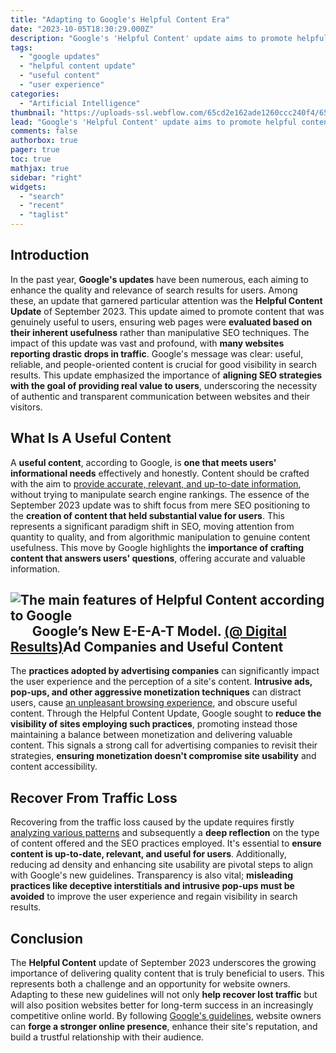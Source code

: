 ```yaml
---
title: "Adapting to Google's Helpful Content Era"
date: "2023-10-05T18:30:29.000Z"
description: "Google's 'Helpful Content' update aims to promote helpful content. Adapting can lead to better rankings and traffic."
tags:
  - "google updates"
  - "helpful content update"
  - "useful content"
  - "user experience"
categories:
  - "Artificial Intelligence"
thumbnail: "https://uploads-ssl.webflow.com/65cd2e162ade1260ccc240f4/65ec2174493307e88c5d3f75_shubham-dhage-50GSjnC7qXw-unsplash.jpg"
lead: "Google's 'Helpful Content' update aims to promote helpful content. Adapting can lead to better rankings and traffic."
comments: false
authorbox: true
pager: true
toc: true
mathjax: true
sidebar: "right"
widgets:
  - "search"
  - "recent"
  - "taglist"
---
```


Introduction
------------

In the past year, **Google's updates** have been numerous, each aiming to enhance the quality and relevance of search results for users. Among these, an update that garnered particular attention was the **Helpful Content Update** of September 2023. This update aimed to promote content that was genuinely useful to users, ensuring web pages were **evaluated based on their inherent usefulness** rather than manipulative SEO techniques. The impact of this update was vast and profound, with **many websites reporting drastic drops in traffic**. Google's message was clear: useful, reliable, and people-oriented content is crucial for good visibility in search results. This update emphasized the importance of **aligning SEO strategies with the goal of providing real value to users**, underscoring the necessity of authentic and transparent communication between websites and their visitors.

What Is A Useful Content
------------------------

A **useful content**, according to Google, is **one that meets users' informational needs** effectively and honestly. Content should be crafted with the aim to [provide accurate, relevant, and up-to-date information](https://developers.google.com/search/docs/fundamentals/creating-helpful-content), without trying to manipulate search engine rankings. The essence of the September 2023 update was to shift focus from mere SEO positioning to the **creation of content that held substantial value for users**. This represents a significant paradigm shift in SEO, moving attention from quantity to quality, and from algorithmic manipulation to genuine content usefulness. This move by Google highlights the **importance of crafting content that answers users' questions**, offering accurate and valuable information.

![The main features of Helpful Content according to Google](https://uploads-ssl.webflow.com/65cd2e162ade1260ccc240f4/65ce885caaedef535d49bcad_65ac12b13654c86da0ad791d_Googles-E-E-A-T-Model.webp)        Google’s New E-E-A-T Model. [(@ Digital Results)](https://getdigitalresults.com/search-engine-optimizations/what-is-google-eeat/)Ad Companies and Useful Content
-------------------------------

The **practices adopted by advertising companies** can significantly impact the user experience and the perception of a site's content. **Intrusive ads, pop-ups, and other aggressive monetization techniques** can distract users, cause [an unpleasant browsing experience](https://developers.google.com/search/docs/appearance/page-experience), and obscure useful content. Through the Helpful Content Update, Google sought to **reduce the visibility of sites employing such practices**, promoting instead those maintaining a balance between monetization and delivering valuable content. This signals a strong call for advertising companies to revisit their strategies, **ensuring monetization doesn't compromise site usability** and content accessibility.

Recover From Traffic Loss
-------------------------

Recovering from the traffic loss caused by the update requires firstly [analyzing various patterns](https://developers.google.com/search/blog/2021/07/search-traffic-drops) and subsequently a **deep reflection** on the type of content offered and the SEO practices employed. It's essential to **ensure content is up-to-date, relevant, and useful for users**. Additionally, reducing ad density and enhancing site usability are pivotal steps to align with Google's new guidelines. Transparency is also vital; **misleading practices like deceptive interstitials and intrusive pop-ups must be avoided** to improve the user experience and regain visibility in search results.

Conclusion
----------

The **Helpful Content** update of September 2023 underscores the growing importance of delivering quality content that is truly beneficial to users. This represents both a challenge and an opportunity for website owners. Adapting to these new guidelines will not only **help recover lost traffic** but will also position websites better for long-term success in an increasingly competitive online world. By following [Google's guidelines](https://developers.google.com/search/docs/essentials), website owners can **forge a stronger online presence**, enhance their site's reputation, and build a trustful relationship with their audience.

